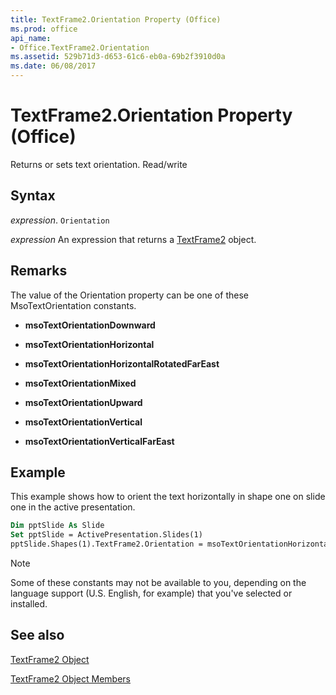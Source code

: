 ```yaml
---
title: TextFrame2.Orientation Property (Office)
ms.prod: office
api_name:
- Office.TextFrame2.Orientation
ms.assetid: 529b71d3-d653-61c6-eb0a-69b2f3910d0a
ms.date: 06/08/2017
---
```



# TextFrame2.Orientation Property (Office)

Returns or sets text orientation. Read/write


## Syntax

 _expression_. `Orientation`

 _expression_ An expression that returns a [TextFrame2](./Office.TextFrame2.md) object.


## Remarks

The value of the Orientation property can be one of these MsoTextOrientation constants.


-  **msoTextOrientationDownward**
    
-  **msoTextOrientationHorizontal**
    
-  **msoTextOrientationHorizontalRotatedFarEast**
    
-  **msoTextOrientationMixed**
    
-  **msoTextOrientationUpward**
    
-  **msoTextOrientationVertical**
    
-  **msoTextOrientationVerticalFarEast**
    

## Example

This example shows how to orient the text horizontally in shape one on slide one in the active presentation. 


```vb
Dim pptSlide As Slide 
Set pptSlide = ActivePresentation.Slides(1) 
pptSlide.Shapes(1).TextFrame2.Orientation = msoTextOrientationHorizontal
```

> [!NOTE] 
> Some of these constants may not be available to you, depending on the language support (U.S. English, for example) that you've selected or installed.


## See also


[TextFrame2 Object](Office.TextFrame2.md)



[TextFrame2 Object Members](./overview/textframe2-members-office.md)


